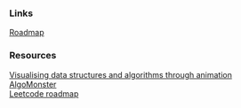 ### Links

[Roadmap](https://roadmap.sh/data-analyst)

### Resources

[Visualising data structures and algorithms through animation](https://visualgo.net/en)\
[AlgoMonster](https://algo.monster/?fpr=erik90)\
[Leetcode roadmap](https://neetcode.io/practice?tab=blind75)